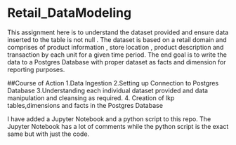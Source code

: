 # Retail_DataModeling

This assignment here is to understand the dataset provided and ensure data inserted to the table is not null . The dataset is based on a retail domain and comprises of product information , store location , product description and transaction by each unit for a given time period. The end goal is to write the data to a Postgres Database with proper dataset as facts and dimension for reporting purposes.

##Course of Action
1.Data Ingestion
2.Setting up Connection to Postgres Database
3.Understanding each individual dataset provided and data manipulation and cleansing as required.
4. Creation of lkp tables,dimensions and facts in the Postgres Database


I have added a Jupyter Notebook and a python script to this repo. The Jupyter Notebook has a lot of comments while the python script is the exact same but with just the code.



